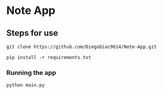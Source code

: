 # Note App

## Steps for use
```
git clone https://github.com/DiegoDiaz9614/Note-App.git
```
``````
pip install -r requirements.txt

``````

### Running the app
```
python main.py

```
